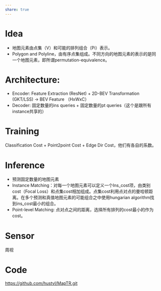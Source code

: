 ```yaml
---
share: true
---
```


# Idea
- 地图元素由点集（V）和可能的排列组合（Pi）表示。
- Polygon and Polyline，由有序点集组成。不同方向的地图元素的表示的是同一个地图元素，即所谓permutation-equivalence。

# Architecture:
- Encoder: Feature Extraction (ResNet) + 2D-BEV Transformation (GKT/LSS) -> BEV Feature （HxWxC）
- Decoder: 固定数量的ins queries + 固定数量的pt queries（这个是跟所有instance共享的）

# Training
Classification Cost + Point2point Cost + Edge Dir Cost，他们有各自的系数。

# Inference
- 预测固定数量的地图元素
- Instance Matching：对每一个地图元素可以定义一个Ins_cost项，由类别cost（Focal Loss）和点集cost相加组成。点集cost利用点对点的曼哈顿距离。在多个预测和真值地图元素的可能组合之中使用hungarian algorithm找到ins_cost最小的组合。
- Point-level Matching: 点对点之间的距离，选择所有排列的cost最小的作为cost。

# Sensor
周视

# Code
https://github.com/hustvl/MapTR.git



